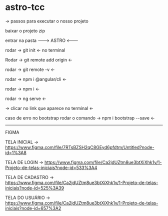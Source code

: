 # astro-tcc
-> passos para executar o nosso projeto

baixar o projeto zip

entrar na pasta ---> ASTRO <---

rodar -> git init <- no terminal

Rodar -> git remote add origin <link> <-

rodar -> git remote -v <-

rodar -> npm i @angular/cli <-

rodar -> npm i <-

rodar -> ng serve <- 

-> clicar no link que aparece no terminal <-

caso de erro no bootstrap rodar o comando -> npm i bootstrap --save <-

--------

FIGMA

TELA INICIAL -> https://www.figma.com/file/7RTsBZSH2qC8GEyd6pfdtm/Untitled?node-id=1%3A8

TELA DE LOGIN -> https://www.figma.com/file/Ca2jdUZtm8ue3btXiXhk1v/1-Projeto-de-telas-iniciais?node-id=533%3A4

TELA DE CADASTRO -> https://www.figma.com/file/Ca2jdUZtm8ue3btXiXhk1v/1-Projeto-de-telas-iniciais?node-id=525%3A39

TELA DO USUÁRIO -> https://www.figma.com/file/Ca2jdUZtm8ue3btXiXhk1v/1-Projeto-de-telas-iniciais?node-id=657%3A2
